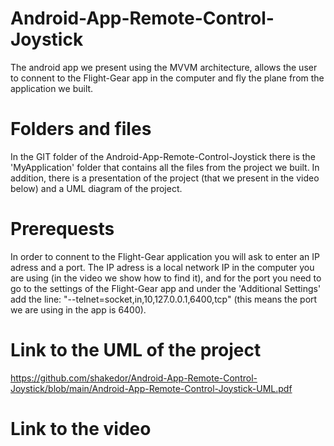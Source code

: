 # Android-App-Remote-Control-Joystick
The android app we present using the MVVM architecture, allows the user to connent to the Flight-Gear app in the computer and fly the plane from the application we built.

# Folders and files
In the GIT folder of the Android-App-Remote-Control-Joystick there is the 'MyApplication' folder that contains all the files from the project we built. In addition, there is a presentation of the project (that we present in the video below) and a UML diagram of the project.

# Prerequests
In order to connent to the Flight-Gear application you will ask to enter an IP adress and a port. The IP adress is a local network IP in the computer you are using (in the video we show how to find it), and for the port you need to go to the settings of the Flight-Gear app and under the 'Additional Settings' add the
line: "--telnet=socket,in,10,127.0.0.1,6400,tcp" (this means the port we are using in the app is 6400).

# Link to the UML of the project
https://github.com/shakedor/Android-App-Remote-Control-Joystick/blob/main/Android-App-Remote-Control-Joystick-UML.pdf

# Link to the video
